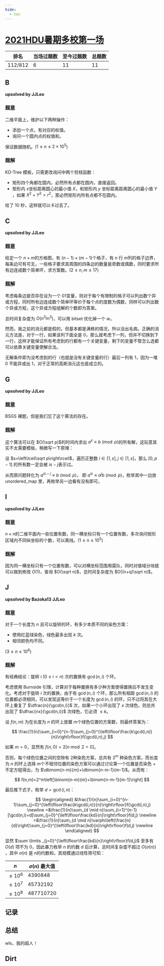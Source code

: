 ```yaml
---
hide:
  - toc
---
```


# [2021HDU暑期多校第一场](https://acm.dingbacode.com/contests/contest_show.php?cid=984)

| 排名    | 当场过题数 | 至今过题数 | 总题数 |
| ------- | ---------- | ---------- | ------ |
| 112/812 | 6          | 11         | 11     |

## **B**

**upsolved by JJLeo**

### 题意

二维平面上，维护以下两种操作：

- 添加一个点，有对应的权值。
- 询问一个圆内点的权值和。

保证数据随机。($1 \le n \le 2 \times 10^5$)

### 题解

KD-Tree 模板，只需更改询问中两个剪枝函数：

- 矩形四个角都在圆内，必然所有点都在圆内，直接返回。
- 矩形内 $x$​ 坐标距离圆心的最小值 $X$​，和矩形内 $y$​ 坐标距离距离圆心的最小值 $Y$​​，如果 $X^2+Y^2 > r^2$，那必然矩形内所有点都不在圆内。

给了 $10$ 秒，这样就可以卡过去了。

## **C**

**upsolved by JJLeo**

### 题意

给定一个 $n \times m$​ 的方格图，有 $(n-1) \times (m-1)$​ 个格子，有 $n$​ 行 $m$​​ 列的格子边界，每条边可有可无，一些格子要求其周围的四条边的数量是奇数或偶数，同时要求所有边连成数个简单环，求方案数。($2 \le n,m \le 17$)

### 题解

考虑每条边是否存在设为一个 $01$​​ 变量，则对于每个有限制的格子可以列出数个异或方程，同时所有边连成数个简单环等价于每个点的度数为偶数，同样可以列出数个异或方程，这个异或方程组解的个数即为答案。

总时间复杂度为 $O(n^3m^3)$，可以用 bitset 优化掉一个 $w$。

然而，我之前的消元都是假的，但基本都是满秩的情况，所以没出毛病。正确的消元方法是，对于一行，如果该列下面全是 $0$​​，那么就考虑下一列，但并不切换到下一行，这样才能保证所有考虑到的行都有一个关键变量，剩下的变量不管怎么选都可以依靠关键变量使解合法。

无解条件即为没考虑到的行（也就是没有关键变量的行）最后一列有 $1$，因为一堆 $0$​ 不能异或出 $1$，对于正常的高斯消元这也是成立的。

## **G**

**upsolved by JJLeo**

### 题意

BSGS 裸题，但是我们忘了这个算法的存在。

### 题解

这个算法可以在 $O(\sqrt p)$​​ 的时间内求出 $a^x\equiv b\pmod p$​​​ 的所有解，这玩意其实不太需要模板，稍微写一下原理：

设 $s=\left\lceil\sqrt p\right\rceil$​​，遍历正整数 $i\in\left[1,s\right],j\in\left[1,s\right]$​​，那么 $[0,p-1]$​ 的所有数一定会被 $is-j$​ 表示过。

从而原问题转化为 $a^{is-j}\equiv b\pmod p$​， 即 $a^{is}\equiv a^jb\pmod p$​​，枚举其中一边放 unordered_map 里，再枚举另一边看有没有即可。

## **I**

**upsolved by JJLeo**

### 题意

$n \times n$​​ 的二维平面内一些位置有数，同一横坐标只有一个位置有数，多次询问矩形区域内不同纵坐标的个数，可以离线。($1 \le n \le 10^5$)

### 题解

因为同一横坐标只有一个位置有数，可以对横坐标范围用莫队，同时对值域分块就可以做到修改 $O(1)$，查询 $O(\sqrt n)$，总时间复杂度为 $O((n+q)\sqrt n)$。

## **J**

**upsolved by Bazoka13 JJLeo**

### 题意

对于一个长度为 $n$ 且可以旋转的环，有多少本质不同的染色方案：

- 使用红蓝绿染色，绿色最多出现 $k$ 次。
- 相邻颜色均不同。

($3 \le n \le 10^6$)

### 题解

有经典结论：旋转 $i$  ($0 \le i < n$​) 次的置换有 $\gcd(n,i)$​ 个环。

考虑使用 Burnside 引理，计算对于每种置换有多少种方案使得置换后不发生变化。考虑对于旋转 $i$ 次的置换，由于有 $\gcd(n,i)$ 个环，那么所有相距 $\gcd(n,i)$ 的位置都必须相同，可以发现这等价于一个长度为 $\gcd(n,i)$ 的环，只不过将其在大环上重复了 $\dfrac{n}{\gcd(n,i)}$ 次，如果一个小环出现了 $x$ 次绿色，则总共出现了 $\dfrac{nx}{\gcd(n,i)}$ 次绿色，它必须 $\le k$。​

设 $f(n,m)$​ 为在长度为 $n$​ 的环上放置 $m$​ 个绿色位置的方案数，则最终答案为：

$$
\frac{1}{n}\sum_{i=0}^{n-1}\sum_{j=0}^{\left\lfloor\frac{k\gcd(i,n)}{n}\right\rfloor}f(\gcd(i,n),j)
$$

如果 $m=0$​，显然有 $f(n,0)=2[n \bmod 2 = 0]$​​。

否则，每个绿色位置之间的空隙有 $2$​ 种染色方案，总共有 $2^m$​ 种染色方案，而长度为 $n$​ 的环上选择 $m$​ 个不相邻位置的染色方案可以通过讨论第一个位置是否染色 + 不定方程得出，为 $\dbinom{n-m}{m}+\dbinom{n-m-1}{m-1}$​。​​从而有：

$$
f(n,m)=2^m\left[\binom{n-m}{m}+\binom{n-m-1}{m-1}\right]
$$

最后推下式子，枚举 $d=\gcd(i,n)$：

$$
\begin{aligned}
&\frac{1}{n}\sum_{i=0}^{n-1}\sum_{j=0}^{\left\lfloor\frac{k\gcd(i,n)}{n}\right\rfloor}f(\gcd(i,n),j) \newline
=&\frac{1}{n}\sum_{d \mid n}\sum_{i=1}^{n-1}[\gcd(n,i)=d]\sum_{j=0}^{\left\lfloor\frac{kd}{n}\right\rfloor}f(d,j) \newline
=&\frac{1}{n}\sum_{d \mid n}\varphi\left(\frac{n}{d}\right)\sum_{j=0}^{\left\lfloor\frac{kd}{n}\right\rfloor}f(d,j) \newline
\end{aligned}
$$

显然 $\sum \limits _{j=0}^{\left\lfloor\frac{kd}{n}\right\rfloor}f(d,j)$​ 至多有 $O(d)$​ 项不为 $0$​，因此暴力枚举 $n$​ 的约数 $d$​ 后计算，总时间复杂度不超过 $O\big(\sigma (n)\big)$​，其中 $\sigma (n)$​​ 是 $n$​​ 的约数和，其规模通过线性筛可知：

| $n$        | $\sigma (n)$​ 最大值 |
| ---------- | ------------------- |
| $\le 10^6$ | $4390848$           |
| $\le 10^7$​ | $45732192$          |
| $\le 10^8$​ | $487710720$         |



## **记录**



## **总结**

wls，我的超人！

## **Dirt**



